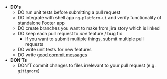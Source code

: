 - **DO's**
  - DO run unit tests before submitting a pull request
  - DO integrate with shell app `ng-platform-ui` and verify functionality of standalone Footer app
  - DO create branches you want to make from jira story which is linked
  - DO keep each pull request to _one_ feature / bug fix
    - If you want to submit multiple things, submit multiple pull requests
  - DO write unit tests for new features
  - DO write [good commit messages](http://tbaggery.com/2008/04/19/a-note-about-git-commit-messages.html)
- **DON'Ts**
  - DON'T commit changes to files irrelevant to your pull request (e.g.
    `gitignore`)

